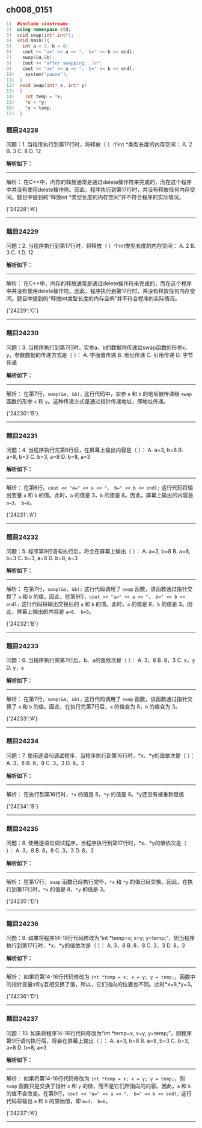 ## ch008_0151
``` c++
1)  #include <iostream>
2)  using namespace std;
3)  void swap(int*,int*);
4)  void main(){
5)    int a = 3, b = 8;
6)    cout << "a=" << a << "， b=" << b << endl;
7)    swap(&a,&b);
8)    cout << "after swapping...\n";
9)    cout << "a=" << a << "， b=" << b << endl;
10)    system("pause");
11)  }
12)  void swap(int* x, int* y)
13)  {
14)    int temp = *x;
15)    *x = *y;
16)    *y = temp;
17)  }

```
### 题目24228
问题：1.  当程序执行到第17行时，将释放（    ）个int *类型长度的内存空间：
A.  2
B.  3
C.  8
D.  12


**解析如下：**

------

解析：
在C++中，内存的释放通常是通过delete操作符来完成的，而在这个程序中并没有使用delete操作符。因此，程序执行到第17行时，并没有释放任何内存空间。题目中提到的“释放int *类型长度的内存空间”并不符合程序的实际情况。

{'24228':'A'}

------

### 题目24229
问题：2.  当程序执行到第17行时，将释放（    ）个int类型长度的内存空间：
A.  2
B.  3
C.  1
D.  12


**解析如下：**

------

解析：
在C++中，内存的释放通常是通过delete操作符来完成的，而在这个程序中并没有使用delete操作符。因此，程序执行到第17行时，并没有释放任何内存空间。题目中提到的“释放int类型长度的内存空间”并不符合程序的实际情况。

{'24229':'C'}

------

### 题目24230
问题：3.  当程序执行到第7行时，实参a、b的数据将传递给swap函数的形参x、y，参数数据的传递方式是（    ）：
A.  字面值传递
B.  地址传递
C.  引用传递
D.  字节传递


**解析如下：**

------

解析：
在第7行，`swap(&a, &b);` 这行代码中，实参 `a` 和 `b` 的地址被传递给 `swap` 函数的形参 `x` 和 `y`。这种传递方式是通过指针传递地址，即地址传递。

{'24230':'B'}

------

### 题目24231
问题：4.  当程序执行完第6行后，在屏幕上输出内容是（    ）：
A.  a=3,  b=8
B.  a=8,  b=3
C.  b=3,  a=8
D.  b=8,  a=3


**解析如下：**

------

解析：
在第6行，`cout << "a=" << a << "， b=" << b << endl;` 这行代码将输出变量 `a` 和 `b` 的值。此时，`a` 的值是 3，`b` 的值是 8。因此，屏幕上输出的内容是 `a=3， b=8`。

{'24231':'A'}

------

### 题目24232
问题：5.  程序第9行语句执行后，将会在屏幕上输出（    ）：
A.  a=3,  b=8
B.  a=8,  b=3
C.  b=3,  a=8
D.  b=8,  a=3


**解析如下：**

------

解析：
在第7行，`swap(&a, &b);` 这行代码调用了 `swap` 函数，该函数通过指针交换了 `a` 和 `b` 的值。因此，在第9行，`cout << "a=" << a << "， b=" << b << endl;` 这行代码将输出交换后的 `a` 和 `b` 的值。此时，`a` 的值是 8，`b` 的值是 3。因此，屏幕上输出的内容是 `a=8， b=3`。

{'24232':'B'}

------

### 题目24233
问题：6.  当程序执行完第7行后，b、a的值依次是（    ）：
A.  3，8
B.  8，3
C.  x，y
D.  y，x


**解析如下：**

------

解析：
在第7行，`swap(&a, &b);` 这行代码调用了 `swap` 函数，该函数通过指针交换了 `a` 和 `b` 的值。因此，在执行完第7行后，`a` 的值变为 8，`b` 的值变为 3。

{'24233':'A'}

------

### 题目24234
问题：7.  使用逐语句调试程序，当程序执行到第16行时，*x、*y的值依次是（    ）：
A.  3，8
B.  8，8
C.  3，3
D.  8，3


**解析如下：**

------

解析：
在执行到第16行时，`*x` 的值是 8，`*y` 的值是 8。*y还没有被重新赋值

{'24234':'B'}

------

### 题目24235
问题：8.  使用逐语句调试程序，当程序执行到第17行时，*x、*y的值依次是（    ）：
A.  3，8
B.  8，8
C.  3，3
D.  8，3


**解析如下：**

------

解析：
在第17行，`swap` 函数已经执行完毕，`*x` 和 `*y` 的值已经交换。因此，在执行到第17行时，`*x` 的值是 8，`*y` 的值是 3。

{'24235':'D'}

------

### 题目24236
问题：9.  如果将程序14-16行代码修改为“int *temp=x; x=y; y=temp;”，则当程序执行到第17行时，*x、*y的值依次是（    ）：
A.  3，8
B.  8，8
C.  3，3
D.  8，3


**解析如下：**

------

解析：
如果将第14-16行代码修改为 `int *temp = x; x = y; y = temp;`，函数中的指针变量x和y互相交换了值，所以，它们指向的位置也不同。此时*x=8,*y=3。

{'24236':'D'}

------

### 题目24237
问题：10.  如果将程序14-16行代码修改为“int *temp=x; x=y; y=temp;”，则程序第9行语句执行后，将会在屏幕上输出（    ）：
A.  a=3,  b=8
B.  a=8,  b=3
C.  b=3,  a=8
D.  b=8,  a=3


**解析如下：**

------

解析：
如果将第14-16行代码修改为 `int *temp = x; x = y; y = temp;`，则 `swap` 函数只是交换了指针 `x` 和 `y` 的值，而不是它们所指向的内容。因此，`a` 和 `b` 的值不会改变。在第9行，`cout << "a=" << a << "， b=" << b << endl;` 这行代码将输出 `a` 和 `b` 的原始值，即 `a=3， b=8`。

{'24237':'A'}

------

